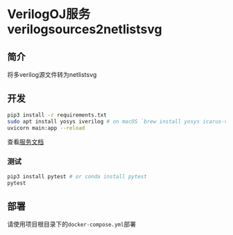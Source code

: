 # VerilogOJ服务 verilogsources2netlistsvg

## 简介

将多verilog源文件转为netlistsvg

## 开发

```sh
pip3 install -r requirements.txt
sudo apt install yosys iverilog # on macOS `brew install yosys icarus-verilog`
uvicorn main:app --reload
```

查看[服务文档](http://localhost:8000/docs)

### 测试

```sh
pip3 install pytest # or conda install pytest
pytest
```

## 部署

请使用项目根目录下的`docker-compose.yml`部署
